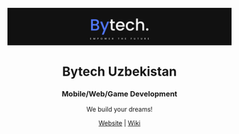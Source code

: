 <a href="https://bytech.uz"><img src="./profile/banner.png" alt="Bytech's Hero Image"></a>

<p align="center"><h1 align="center">Bytech Uzbekistan</h1></p>

<p align="center"><h3 align="center">Mobile/Web/Game Development</h3></p>

<p align="center">We build your dreams!</p>

<p align="center"><a href="https://osmon.dev">Website</a> | <a href="https://bytech.uz">Wiki</a></p>
